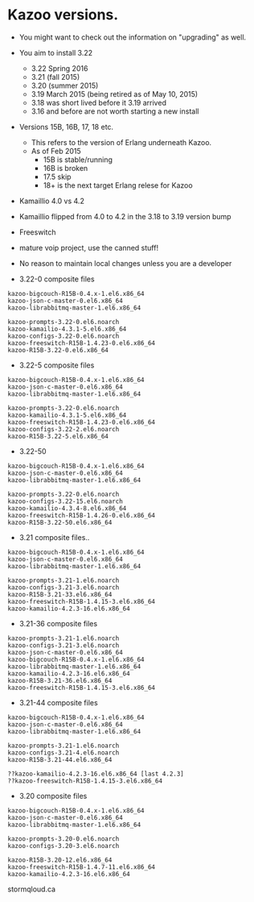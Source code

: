 # Kazoo versions.

* You might want to check out the information on "upgrading" as well.

* You aim to install 3.22
  * 3.22 Spring 2016
  * 3.21 (fall 2015)
  * 3.20 (summer 2015)
  * 3.19 March 2015 (being retired as of May 10, 2015)
  * 3.18 was short lived before it 3.19 arrived
  * 3.16 and before are not worth starting a new install

* Versions 15B, 16B, 17, 18 etc.
  * This refers to the version of Erlang underneath Kazoo.
  * As of Feb 2015
    * 15B is stable/running 
    * 16B is broken
    * 17.5 skip
    * 18+ is the next target Erlang relese for Kazoo

* Kamaillio 4.0 vs 4.2
 * Kamaillio flipped from 4.0 to 4.2 in the 3.18 to 3.19 version bump
 
* Freeswitch
 * mature voip project, use the canned stuff!
 * No reason to maintain local changes unless you are a developer


* 3.22-0 composite files
```
kazoo-bigcouch-R15B-0.4.x-1.el6.x86_64
kazoo-json-c-master-0.el6.x86_64
kazoo-librabbitmq-master-1.el6.x86_64

kazoo-prompts-3.22-0.el6.noarch
kazoo-kamailio-4.3.1-5.el6.x86_64
kazoo-configs-3.22-0.el6.noarch
kazoo-freeswitch-R15B-1.4.23-0.el6.x86_64
kazoo-R15B-3.22-0.el6.x86_64
```

* 3.22-5 composite files
```
kazoo-bigcouch-R15B-0.4.x-1.el6.x86_64
kazoo-json-c-master-0.el6.x86_64
kazoo-librabbitmq-master-1.el6.x86_64

kazoo-prompts-3.22-0.el6.noarch
kazoo-kamailio-4.3.1-5.el6.x86_64
kazoo-freeswitch-R15B-1.4.23-0.el6.x86_64
kazoo-configs-3.22-2.el6.noarch
kazoo-R15B-3.22-5.el6.x86_64
```

* 3.22-50
```
kazoo-bigcouch-R15B-0.4.x-1.el6.x86_64
kazoo-json-c-master-0.el6.x86_64
kazoo-librabbitmq-master-1.el6.x86_64

kazoo-prompts-3.22-0.el6.noarch
kazoo-configs-3.22-15.el6.noarch
kazoo-kamailio-4.3.4-8.el6.x86_64
kazoo-freeswitch-R15B-1.4.26-0.el6.x86_64
kazoo-R15B-3.22-50.el6.x86_64
```


* 3.21 composite files..
```
kazoo-bigcouch-R15B-0.4.x-1.el6.x86_64
kazoo-json-c-master-0.el6.x86_64
kazoo-librabbitmq-master-1.el6.x86_64

kazoo-prompts-3.21-1.el6.noarch
kazoo-configs-3.21-3.el6.noarch
kazoo-R15B-3.21-33.el6.x86_64
kazoo-freeswitch-R15B-1.4.15-3.el6.x86_64
kazoo-kamailio-4.2.3-16.el6.x86_64
```

* 3.21-36 composite files
```
kazoo-prompts-3.21-1.el6.noarch
kazoo-configs-3.21-3.el6.noarch
kazoo-json-c-master-0.el6.x86_64
kazoo-bigcouch-R15B-0.4.x-1.el6.x86_64
kazoo-librabbitmq-master-1.el6.x86_64
kazoo-kamailio-4.2.3-16.el6.x86_64
kazoo-R15B-3.21-36.el6.x86_64
kazoo-freeswitch-R15B-1.4.15-3.el6.x86_64
```

* 3.21-44 composite files
```
kazoo-bigcouch-R15B-0.4.x-1.el6.x86_64
kazoo-json-c-master-0.el6.x86_64
kazoo-librabbitmq-master-1.el6.x86_64

kazoo-prompts-3.21-1.el6.noarch
kazoo-configs-3.21-4.el6.noarch
kazoo-R15B-3.21-44.el6.x86_64

??kazoo-kamailio-4.2.3-16.el6.x86_64 [last 4.2.3]
??kazoo-freeswitch-R15B-1.4.15-3.el6.x86_64
```

* 3.20 composite files
```
kazoo-bigcouch-R15B-0.4.x-1.el6.x86_64
kazoo-json-c-master-0.el6.x86_64
kazoo-librabbitmq-master-1.el6.x86_64

kazoo-prompts-3.20-0.el6.noarch
kazoo-configs-3.20-3.el6.noarch

kazoo-R15B-3.20-12.el6.x86_64
kazoo-freeswitch-R15B-1.4.7-11.el6.x86_64
kazoo-kamailio-4.2.3-16.el6.x86_64

```

stormqloud.ca
